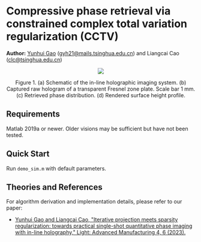 # Compressive phase retrieval via constrained complex total variation regularization (CCTV)
**Author:** [Yunhui Gao](https://github.com/Yunhui-Gao) (gyh21@mails.tsinghua.edu.cn) and Liangcai Cao (clc@tsinghua.edu.cn)

<p align="center">
<img src="docs/diagram.png">
</p>

<p align="center">Figure 1. (a) Schematic of the in-line holographic imaging system. (b) Captured raw hologram of a transparent Fresnel zone plate. Scale bar 1 mm. (c) Retrieved phase distribution. (d) Rendered surface height profile.</p>

## Requirements
Matlab 2019a or newer. Older visions may be sufficient but have not been tested.

## Quick Start
Run `demo_sim.m` with default parameters.

## Theories and References
For algorithm derivation and implementation details, please refer to our paper:

- [Yunhui Gao and Liangcai Cao, "Iterative projection meets sparsity regularization: towards practical single-shot quantitative phase imaging with in-line holography," Light: Advanced Manufacturing 4, 6 (2023).](https://www.light-am.com/article/doi/10.37188/lam.2023.006)